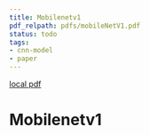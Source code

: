 ```yaml
---
title: Mobilenetv1
pdf_relpath: pdfs/mobileNetV1.pdf
status: todo
tags:
- cnn-model
- paper
---
```


[local pdf](../../../pdfs/mobileNetV1.pdf)

# Mobilenetv1
